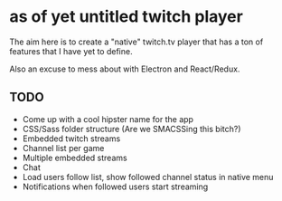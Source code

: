 # as of yet untitled twitch player

The aim here is to create a "native" twitch.tv player that has a ton of features that I have yet to define.

Also an excuse to mess about with Electron and React/Redux.

## TODO

* Come up with a cool hipster name for the app
* CSS/Sass folder structure (Are we SMACSSing this bitch?)
* Embedded twitch streams
* Channel list per game
* Multiple embedded streams
* Chat
* Load users follow list, show followed channel status in native menu
* Notifications when followed users start streaming
